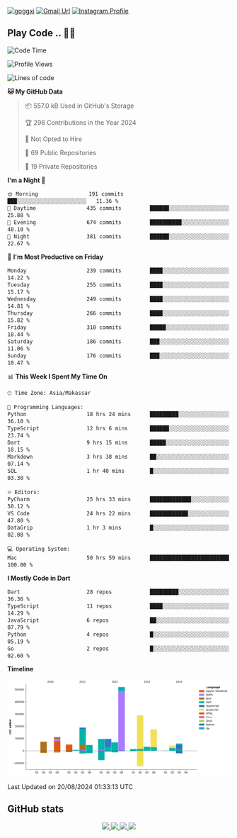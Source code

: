[![goggxi](https://img.shields.io/badge/Portofolio-Goggxi-orange)](https://goggxi.github.io)
[![Gmail Url](https://img.shields.io/twitter/url?label=Goggxi@gmail.com&logo=gmail&style=social&url=http%3A%2F%2Fmailto%3Acontact.Goggxi@gmail.com)](mailto:Goggxi@gmail.com) [![Instagram Profile](https://img.shields.io/twitter/url?label=moh_rifkan&logo=instagram&style=social&url=https://www.instagram.com/moh_rifkan/)](https://www.instagram.com/moh_rifkan/)

## Play Code .. 💬🚀

<!-- [![Moh Rifkan GitHub stats](https://github-readme-stats.vercel.app/api?username=goggxi&count_private=true&show_icons=true&theme=dracula&custom_title=Goggxi%20Statistic%20🚀)](https://github.com/goggxi/goggxi)

[![Top Langs](https://github-readme-stats.vercel.app/api/top-langs/?username=goggxi&langs_count=8&layout=compact&show_icons=true&theme=dracula)](https://github.com/goggxi/goggxi) -->

<!--START_SECTION:waka-->
![Code Time](http://img.shields.io/badge/Code%20Time-3%2C186%20hrs%2042%20mins-blue)

![Profile Views](http://img.shields.io/badge/Profile%20Views-7-blue)

![Lines of code](https://img.shields.io/badge/From%20Hello%20World%20I%27ve%20Written-1.9%20million%20lines%20of%20code-blue)

**🐱 My GitHub Data** 

> 📦 557.0 kB Used in GitHub's Storage 
 > 
> 🏆 296 Contributions in the Year 2024
 > 
> 🚫 Not Opted to Hire
 > 
> 📜 69 Public Repositories 
 > 
> 🔑 19 Private Repositories 
 > 
**I'm a Night 🦉** 

```text
🌞 Morning                191 commits         ███░░░░░░░░░░░░░░░░░░░░░░   11.36 % 
🌆 Daytime                435 commits         ██████░░░░░░░░░░░░░░░░░░░   25.88 % 
🌃 Evening                674 commits         ██████████░░░░░░░░░░░░░░░   40.10 % 
🌙 Night                  381 commits         ██████░░░░░░░░░░░░░░░░░░░   22.67 % 
```
📅 **I'm Most Productive on Friday** 

```text
Monday                   239 commits         ████░░░░░░░░░░░░░░░░░░░░░   14.22 % 
Tuesday                  255 commits         ████░░░░░░░░░░░░░░░░░░░░░   15.17 % 
Wednesday                249 commits         ████░░░░░░░░░░░░░░░░░░░░░   14.81 % 
Thursday                 266 commits         ████░░░░░░░░░░░░░░░░░░░░░   15.82 % 
Friday                   310 commits         █████░░░░░░░░░░░░░░░░░░░░   18.44 % 
Saturday                 186 commits         ███░░░░░░░░░░░░░░░░░░░░░░   11.06 % 
Sunday                   176 commits         ███░░░░░░░░░░░░░░░░░░░░░░   10.47 % 
```


📊 **This Week I Spent My Time On** 

```text
🕑︎ Time Zone: Asia/Makassar

💬 Programming Languages: 
Python                   18 hrs 24 mins      █████████░░░░░░░░░░░░░░░░   36.10 % 
TypeScript               12 hrs 6 mins       ██████░░░░░░░░░░░░░░░░░░░   23.74 % 
Dart                     9 hrs 15 mins       █████░░░░░░░░░░░░░░░░░░░░   18.15 % 
Markdown                 3 hrs 38 mins       ██░░░░░░░░░░░░░░░░░░░░░░░   07.14 % 
SQL                      1 hr 40 mins        █░░░░░░░░░░░░░░░░░░░░░░░░   03.30 % 

🔥 Editors: 
PyCharm                  25 hrs 33 mins      █████████████░░░░░░░░░░░░   50.12 % 
VS Code                  24 hrs 22 mins      ████████████░░░░░░░░░░░░░   47.80 % 
DataGrip                 1 hr 3 mins         █░░░░░░░░░░░░░░░░░░░░░░░░   02.08 % 

💻 Operating System: 
Mac                      50 hrs 59 mins      █████████████████████████   100.00 % 
```

**I Mostly Code in Dart** 

```text
Dart                     28 repos            █████████░░░░░░░░░░░░░░░░   36.36 % 
TypeScript               11 repos            ████░░░░░░░░░░░░░░░░░░░░░   14.29 % 
JavaScript               6 repos             ██░░░░░░░░░░░░░░░░░░░░░░░   07.79 % 
Python                   4 repos             █░░░░░░░░░░░░░░░░░░░░░░░░   05.19 % 
Go                       2 repos             █░░░░░░░░░░░░░░░░░░░░░░░░   02.60 % 
```



**Timeline**

![Lines of Code chart](https://raw.githubusercontent.com/Goggxi/Goggxi/main/assets/bar_graph.png)


 Last Updated on 20/08/2024 01:33:13 UTC
<!--END_SECTION:waka-->

## GitHub stats

<p align="center">
  <a href="https://github.com/goggxi">
    <img src="http://github-profile-summary-cards.vercel.app/api/cards/profile-details?username=goggxi&theme=transparent" />
  </a>
  <a href="https://github.com/goggxi">
    <img src="https://github-readme-streak-stats.herokuapp.com/?user=goggxi&hide_border=true&card_width=338&theme=transparent" />
  </a>
  <a href="https://github.com/goggxi">
    <img src="http://github-profile-summary-cards.vercel.app/api/cards/stats?username=goggxi&theme=transparent" />
  </a>
  <a href="https://github.com/goggxi">
    <img src="https://github-readme-stats.vercel.app/api/top-langs/?username=goggxi&langs_count=10&exclude_repo=&hide=c,makefile,html,css,sass,nix,nunjucks,tsql,dockerfile,shell&card_width=699&hide_border=true&theme=transparent" />
  </a>
  <!-- <br/>
  <a href="https://github.com/goggxi">
    <img src="https://komarev.com/ghpvc/?username=goggxi&color=blue&style=flat" />
  </a> -->
</p>
